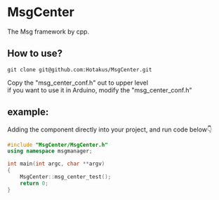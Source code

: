 # MsgCenter
The Msg framework by cpp.

## How to use?
```shell
git clone git@github.com:Hotakus/MsgCenter.git
```

Copy the "msg_center_conf.h" out to upper level  
if you want to use it in Arduino, modify the "msg_center_conf.h"

## example:
Adding the component directly into your project, and run code below👇
```c++
#include "MsgCenter/MsgCenter.h"
using namespace msgmanager;

int main(int argc, char **argv)
{
    MsgCenter::msg_center_test();
    return 0;
}
```
